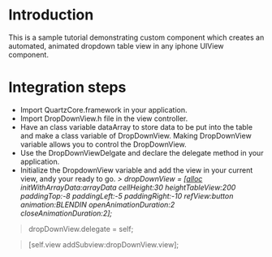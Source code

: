# Introduction #
This is a sample tutorial demonstrating custom component which creates an automated, animated dropdown table view in any iphone UIView component.


# Integration steps #
  * Import QuartzCore.framework in your application.
  * Import DropDownView.h file in the view controller.
  * Have an class variable dataArray to store data to be put into the table and make a class variable of DropDownView. Making DropDownView variable allows you to control the DropDownView.
  * Use the DropDownViewDelgate and declare the delegate method in your application.
  * Initialize the DropdownView variable and add the view in your current view, andy your ready to go.
_> dropDownView = [[alloc](DropDownView.md) initWithArrayData:arrayData cellHeight:30 heightTableView:200 paddingTop:-8 paddingLeft:-5 paddingRight:-10 refView:button animation:BLENDIN openAnimationDuration:2 closeAnimationDuration:2];_

> dropDownView.delegate = self;

> [self.view addSubview:dropDownView.view];
